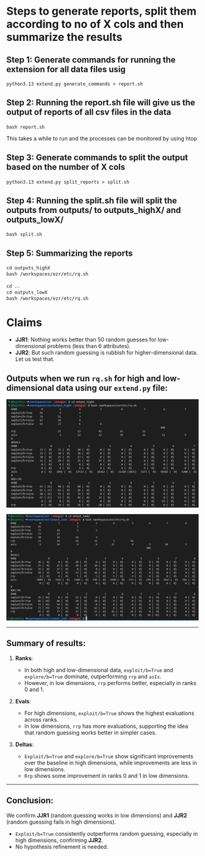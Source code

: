 # Steps to generate reports, split them according to no of X cols and then summarize the results

## Step 1: Generate commands for running the extension for all data files usig 
```
python3.13 extend.py generate_commands > report.sh
```

## Step 2: Running the report.sh file will give us the output of reports of all csv files in the data
```
bash report.sh
```
This takes a while to run and the processes can be monitored by using htop

## Step 3: Generate commands to split the output based on the number of X cols
```
python3.13 extend.py split_reports > split.sh
```

## Step 4: Running the split.sh file will split the outputs from outputs/ to outputs_highX/ and outputs_lowX/
```
bash split.sh
```

## Step 5: Summarizing the reports
```
cd outputs_highX
bash /workspaces/ezr/etc/rq.sh

cd ..
cd outputs_lowX
bash /workspaces/ezr/etc/rq.sh
```

# Claims

- **JJR1**: Nothing works better than 50 random guesses for low-dimensional problems (less than 6 attributes).
- **JJR2**: But such random guessing is rubbish for higher-dimensional data. Let us test that.

## Outputs when we run `rq.sh` for high and low-dimensional data using our `extend.py` file:

![More than 6 dimension](output/image/high_output.png)

![Less than 6 dimension](output/image/low_output.png)

---

## Summary of results:


1. **Ranks**:
    - In both high and low-dimensional data, `exploit/b=True` and `explore/b=True` dominate, outperforming `rrp` and `asIs`. 
    - However, in low dimensions, `rrp` performs better, especially in ranks 0 and 1.

2. **Evals**:
    - For high dimensions, `exploit/b=True` shows the highest evaluations across ranks.
    - In low dimensions, `rrp` has more evaluations, supporting the idea that random guessing works better in simpler cases.

3. **Deltas**:
    - `Exploit/b=True` and `explore/b=True` show significant improvements over the baseline in high dimensions, while improvements are less in low dimensions.
    - `Rrp` shows some improvement in ranks 0 and 1 in low dimensions.

---

## Conclusion:

We confirm **JJR1** (random guessing works in low dimensions) and **JJR2** (random guessing fails in high dimensions). 
- `Exploit/b=True` consistently outperforms random guessing, especially in high dimensions, confirming **JJR2**.
- No hypothesis refinement is needed.
